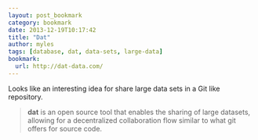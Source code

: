 ```yaml
---
layout: post_bookmark
category: bookmark
date: 2013-12-19T10:17:42
title: "Dat"
author: myles
tags: [database, dat, data-sets, large-data]
bookmark:
  url: http://dat-data.com/
---
```


Looks like an interesting idea for share large data sets in a Git like repository.

> **dat** is an open source tool that enables the sharing of large datasets, allowing for a decentralized collaboration flow similar to what git offers for source code.
